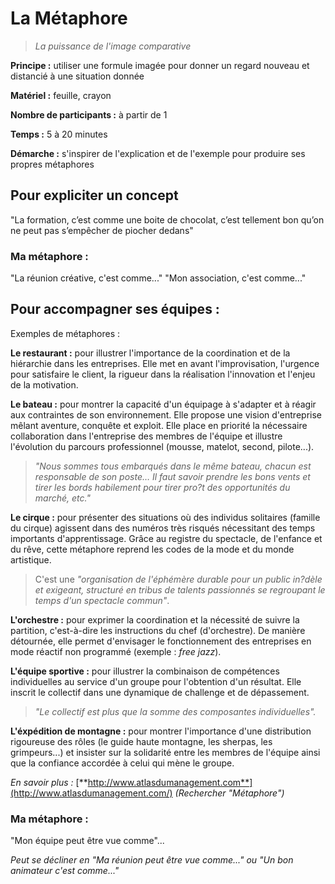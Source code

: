 # La Métaphore

> *La puissance de l'image comparative*

**Principe :** utiliser une formule imagée pour donner un regard nouveau et distancié à une situation donnée

**Matériel :** feuille, crayon

**Nombre de participants :** à partir de 1

**Temps :** 5 à 20 minutes

**Démarche :** s'inspirer de l'explication et de l'exemple pour produire ses propres métaphores

## Pour expliciter un concept

"La formation, c’est comme une boite de chocolat, c’est tellement bon qu’on ne peut pas s’empêcher de piocher dedans"

### Ma métaphore :

"La réunion créative, c'est comme..."
"Mon association, c'est comme..."

## Pour accompagner ses équipes :

Exemples de métaphores :

**Le restaurant :** pour illustrer l'importance de la coordination et de la hiérarchie dans les entreprises. Elle met en avant l'improvisation, l'urgence pour satisfaire le client, la rigueur dans la réalisation l'innovation et l'enjeu de la motivation.

**Le bateau :** pour montrer la capacité d'un équipage à s'adapter et à réagir aux contraintes de son environnement. Elle propose une vision d'entreprise mêlant aventure, conquête et exploit. Elle place en priorité la nécessaire collaboration dans l'entreprise des membres de l'équipe et illustre l'évolution du parcours professionnel (mousse, matelot, second, pilote...).
> *"Nous sommes tous embarqués dans le même bateau, chacun est responsable de son poste… Il faut savoir prendre les bons vents et tirer les bords habilement pour tirer pro?t des opportunités du marché, etc."*

**Le cirque :** pour présenter des situations où des individus solitaires (famille du cirque) agissent dans des numéros très risqués nécessitant des temps importants d'apprentissage. Grâce au registre du spectacle, de l'enfance et du rêve, cette métaphore reprend les codes de la mode et du monde artistique.
> C'est une *"organisation de l'éphémère durable pour un public in?dèle et exigeant, structuré en tribus de talents passionnés se regroupant le temps d'un spectacle commun"*.

**L'orchestre :** pour exprimer la coordination et la nécessité de suivre la partition, c'est-à-dire les instructions du chef (d'orchestre). De manière détournée, elle permet d'envisager le fonctionnement des entreprises en mode réactif non programmé (exemple : *free jazz*).

**L'équipe sportive :** pour illustrer la combinaison de compétences individuelles au service d'un groupe pour l'obtention d'un résultat. Elle inscrit le collectif dans une dynamique de challenge et de dépassement.
> *"Le collectif est plus que la somme des composantes individuelles".*

**L'éxpédition de montagne :** pour montrer l'importance d'une distribution rigoureuse des rôles (le guide haute montagne, les sherpas, les grimpeurs...) et insister sur la solidarité entre les membres de l'équipe ainsi que la confiance accordée à celui qui mène le groupe.

*En savoir plus :* [**http://www.atlasdumanagement.com**](http://www.atlasdumanagement.com/) *(Rechercher "Métaphore")*

### Ma métaphore :

"Mon équipe peut être vue comme"...

*Peut se décliner en "Ma réunion peut être vue comme..." ou "Un bon animateur c'est comme..."*
